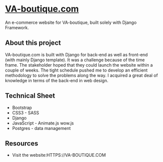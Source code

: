 # [VA-boutique.com](https://va-boutique.com)
An e-commerce website for VA-boutique, built solely with Django Framework.

## About this project
VA-boutique.com is built with Django for back-end as well as front-end (with mainly Django template). It was a challenge because of the time frame. The stakeholder hoped that they could launch the website within a couple of weeks. The tight schedule pushed me to develop an efficient methodology to solve the problems along the way. I acquired a great deal of knowledge in terms of the back-end in web design.

## Technical Sheet
* Bootstrap
* CSS3 - SASS
* Django
* JavaScript - Animate.js wow.js
* Postgres - data management

## Resources
* Visit the website:HTTPS://VA-BOUTIQUE.COM